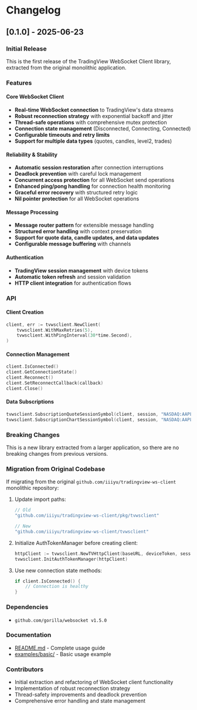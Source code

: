 # Changelog

## [0.1.0] - 2025-06-23

### Initial Release

This is the first release of the TradingView WebSocket Client library, extracted from the original monolithic application.

### Features

#### Core WebSocket Client
- **Real-time WebSocket connection** to TradingView's data streams
- **Robust reconnection strategy** with exponential backoff and jitter
- **Thread-safe operations** with comprehensive mutex protection
- **Connection state management** (Disconnected, Connecting, Connected)
- **Configurable timeouts and retry limits**
- **Support for multiple data types** (quotes, candles, level2, trades)

#### Reliability & Stability
- **Automatic session restoration** after connection interruptions
- **Deadlock prevention** with careful lock management
- **Concurrent access protection** for all WebSocket send operations
- **Enhanced ping/pong handling** for connection health monitoring
- **Graceful error recovery** with structured retry logic
- **Nil pointer protection** for all WebSocket operations

#### Message Processing
- **Message router pattern** for extensible message handling
- **Structured error handling** with context preservation
- **Support for quote data, candle updates, and data updates**
- **Configurable message buffering** with channels

#### Authentication
- **TradingView session management** with device tokens
- **Automatic token refresh** and session validation
- **HTTP client integration** for authentication flows

### API

#### Client Creation
```go
client, err := tvwsclient.NewClient(
    tvwsclient.WithMaxRetries(5),
    tvwsclient.WithPingInterval(30*time.Second),
)
```

#### Connection Management
```go
client.IsConnected()
client.GetConnectionState()
client.Reconnect()
client.SetReconnectCallback(callback)
client.Close()
```

#### Data Subscriptions
```go
tvwsclient.SubscriptionQuoteSessionSymbol(client, session, "NASDAQ:AAPL")
tvwsclient.SubscriptionChartSessionSymbol(client, session, "NASDAQ:AAPL", "1D", 300)
```

### Breaking Changes

This is a new library extracted from a larger application, so there are no breaking changes from previous versions.

### Migration from Original Codebase

If migrating from the original `github.com/iiiyu/tradingview-ws-client` monolithic repository:

1. Update import paths:
   ```go
   // Old
   "github.com/iiiyu/tradingview-ws-client/pkg/tvwsclient"
   
   // New  
   "github.com/iiiyu/tradingview-ws-client/tvwsclient"
   ```

2. Initialize AuthTokenManager before creating client:
   ```go
   httpClient := tvwsclient.NewTVHttpClient(baseURL, deviceToken, sessionID, sessionSign)
   tvwsclient.InitAuthTokenManager(httpClient)
   ```

3. Use new connection state methods:
   ```go
   if client.IsConnected() {
       // Connection is healthy
   }
   ```

### Dependencies

- `github.com/gorilla/websocket v1.5.0`

### Documentation

- [README.md](./README.md) - Complete usage guide
- [examples/basic/](./examples/basic/) - Basic usage example

### Contributors

- Initial extraction and refactoring of WebSocket client functionality
- Implementation of robust reconnection strategy
- Thread-safety improvements and deadlock prevention
- Comprehensive error handling and state management